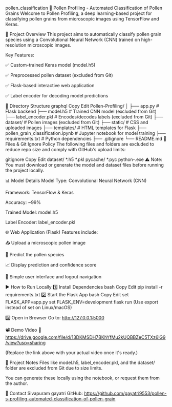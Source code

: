 pollen_classification
🌾 Pollen Profiling - Automated Classification of Pollen Grains Welcome to Pollen Profiling, a deep learning-based project for classifying pollen grains from microscopic images using TensorFlow and Keras.

🚀 Project Overview This project aims to automatically classify pollen grain species using a Convolutional Neural Network (CNN) trained on high-resolution microscopic images.

Key Features:

✅ Custom-trained Keras model (model.h5)

✅ Preprocessed pollen dataset (excluded from Git)

✅ Flask-based interactive web application

✅ Label encoder for decoding model predictions

📁 Directory Structure graphql Copy Edit Pollen-Profiling/ │ ├── app.py # Flask backend ├── model.h5 # Trained CNN model (excluded from Git) ├── label_encoder.pkl # Encodes/decodes labels (excluded from Git) ├── dataset/ # Pollen images (excluded from Git) ├── static/ # CSS and uploaded images ├── templates/ # HTML templates for Flask ├── pollen_grain_classification.ipynb # Jupyter notebook for model training ├── requirements.txt # Python dependencies ├── .gitignore └── README.md 🚫 Files & Git Ignore Policy The following files and folders are excluded to reduce repo size and comply with GitHub's upload limits:

gitignore Copy Edit dataset/ *.h5 *.pkl pycache/ *.pyc python-.exe ⚠ Note: You must download or generate the model and dataset files before running the project locally.

📊 Model Details Model Type: Convolutional Neural Network (CNN)

Framework: TensorFlow & Keras

Accuracy: ~99%

Trained Model: model.h5

Label Encoder: label_encoder.pkl

🌐 Web Application (Flask) Features include:

📤 Upload a microscopic pollen image

🧠 Predict the pollen species

📈 Display prediction and confidence score

🔁 Simple user interface and logout navigation

▶ How to Run Locally 1️⃣ Install Dependencies bash Copy Edit pip install -r requirements.txt 2️⃣ Start the Flask App bash Copy Edit set FLASK_APP=app.py set FLASK_ENV=development flask run (Use export instead of set on Linux/macOS)

3️⃣ Open in Browser Go to: http://127.0.0.1:5000

📽 Demo Video 🎥 https://drive.google.com/file/d/13DKMSDH7BKhYfMu2kUQBBZeC5TXz6lG9/view?usp=sharing

(Replace the link above with your actual video once it's ready.)

📄 Project Notes Files like model.h5, label_encoder.pkl, and the dataset/ folder are excluded from Git due to size limits.

You can generate these locally using the notebook, or request them from the author.

📧 Contact Sivapuram gayatri GitHub: https://github.com/gayatri9553/pollen-s-profiling-automated-classification-of-pollen-grain
